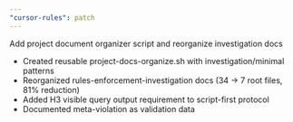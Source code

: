 ```yaml
---
"cursor-rules": patch
---
```


Add project document organizer script and reorganize investigation docs

- Created reusable project-docs-organize.sh with investigation/minimal patterns
- Reorganized rules-enforcement-investigation docs (34 → 7 root files, 81% reduction)
- Added H3 visible query output requirement to script-first protocol
- Documented meta-violation as validation data

